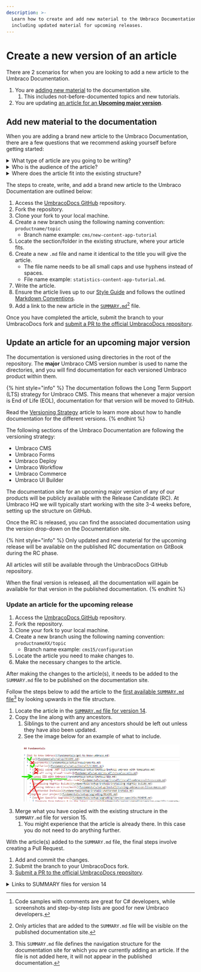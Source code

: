 ```yaml
---
description: >-
  Learn how to create and add new material to the Umbraco Documentation,
  including updated material for upcoming releases.
---
```


# Create a new version of an article

There are 2 scenarios for when you are looking to add a new article to the Umbraco Documentation.

1. You are [adding new material](how-to-add-a-new-version.md#add-new-material-to-the-documentation) to the documentation site.
   1. This includes not-before-documented topics and new tutorials.
2. You are updating [an article for an **Upcoming major version**](how-to-add-a-new-version.md#update-an-article-for-an-upcoming-major-version).

## Add new material to the documentation

When you are adding a brand new article to the Umbraco Documentation, there are a few questions that we recommend asking yourself before getting started:

<details>

<summary>What type of article are you going to be writing?</summary>

It could be a tutorial, a guide on how to solve something specific, or it could be an article detailing a specific concept or workflow.

The type of article you are writing will determine the content and sometimes also the structure of the material.

</details>

<details>

<summary>Who is the audience of the article?</summary>

C# developers, newcomers to Umbraco, and content editors each have different approaches and prerequisites to using Umbraco and reading the documentation.

Knowing your audience will enable you to write in a manner that fits that particular group. It will also give you some pointers on what [types of content](#user-content-fn-1)[^1] should be your focus.

</details>

<details>

<summary>Where does the article fit into the existing structure?</summary>

Depending on which product you are adding new material for, the structure of the existing documentation will differ. We recommend browsing the existing material to figure out which section will be the best fit for your new article.

If you have doubts about where to place your article, the documentation team at Umbraco HQ can help you out. In this case, add a note in the description when submitting the PR, letting us know that you need help placing the article.

</details>

The steps to create, write, and add a brand new article to the Umbraco Documentation are outlined below:

1. Access the [UmbracoDocs GitHub](https://github.com/umbraco/UmbracoDocs) repository.
2. Fork the repository.
3. Clone your fork to your local machine.
4. Create a new branch using the following naming convention: `productname/topic`
   * Branch name example: `cms/new-content-app-tutorial`
5. Locate the section/folder in the existing structure, where your article fits.
6. Create a new `.md` file and name it identical to the title you will give the article.
   * The file name needs to be all small caps and use hyphens instead of spaces.
   * File name example: `statistics-content-app-tutorial.md`.
7. Write the article.
8. Ensure the article lives up to our [Style Guide](style-guide.md) and follows the outlined [Markdown Conventions](markdown-conventions.md).
9. Add a link to the new article in the [`SUMMARY.md`](#user-content-fn-2)[^2] file.

Once you have completed the article, submit the branch to your UmbracoDocs fork and [submit a PR to the official UmbracoDocs repository](pull-request.md).

## Update an article for an upcoming major version

The documentation is versioned using directories in the root of the repository. The **major** Umbraco CMS version number is used to name the directories, and you will find documentation for each versioned Umbraco product within them.

{% hint style="info" %}
The documentation follows the Long Term Support (LTS) strategy for Umbraco CMS. This means that whenever a major version is End of Life (EOL), documentation for that version will be moved to GitHub.

Read the [Versioning Strategy](../documentation-and-versions.md) article to learn more about how to handle documentation for the different versions.
{% endhint %}

The following sections of the Umbraco Documentation are following the versioning strategy:

* Umbraco CMS
* Umbraco Forms
* Umbraco Deploy
* Umbraco Workflow
* Umbraco Commerce
* Umbraco UI Builder

The documentation site for an upcoming major version of any of our products will be publicly available with the Release Candidate (RC). At Umbraco HQ we will typically start working with the site 3-4 weeks before, setting up the structure on GitHub.

Once the RC is released, you can find the associated documentation using the version drop-down on the Documentation site.

{% hint style="info" %}
Only updated and new material for the upcoming release will be available on the published RC documentation on GitBook during the RC phase.

All articles will still be available through the UmbracoDocs GitHub repository.

When the final version is released, all the documentation will again be available for that version in the published documentation.
{% endhint %}

### Update an article for the upcoming release

1. Access the [UmbracoDocs GitHub](https://github.com/umbraco/UmbracoDocs) repository.
2. Fork the repository.
3. Clone your fork to your local machine.
4. Create a new branch using the following naming convention: `productnameXX/topic`
   * Branch name example: `cms15/configuration`
5. Locate the article you need to make changes to.
6. Make the necessary changes to the article.

After making the changes to the article(s), it needs to be added to the `SUMMARY.md` file to be published on the documentation site.

Follow the steps below to add the article to the [first available `SUMMARY.md` file](#user-content-fn-3)[^3] by looking upwards in the file structure.

1. Locate the article in the [`SUMMARY.md` file for version 14](how-to-add-a-new-version.md#links-to-summary-files-for-version-14).
2. Copy the line along with any ancestors.
   1. Siblings to the current and any ancestors should be left out unless they have also been updated.
   2. See the image below for an example of what to include.

<figure><img src="../.gitbook/assets/image.png" alt=""><figcaption></figcaption></figure>

3. Merge what you have copied with the existing structure in the `SUMMARY.md` file for version 15.
   1. You might experience that the article is already there. In this case you do not need to do anything further.

With the article(s) added to the `SUMMARY.md` file, the final steps involve creating a Pull Request.

1. Add and commit the changes.
2. Submit the branch to your UmbracoDocs fork.
3. [Submit a PR to the official UmbracoDocs repository](https://docs.umbraco.com/welcome/contribute/pull-request#step-2-creating-a-pull-request).

<details>

<summary>Links to SUMMARY files for version 14</summary>

[Umbraco CMS](../../14/umbraco-cms/SUMMARY.md)

[Umbraco Forms](../../14/umbraco-forms/SUMMARY.md)

[Umbraco Deploy](../../14/umbraco-deploy/SUMMARY.md)

[Umbraco Workflow](../../14/umbraco-workflow/SUMMARY.md)

[Umbraco Commerce](../../14/umbraco-commerce/SUMMARY.md)

</details>

[^1]: Code samples with comments are great for C# developers, while screenshots and step-by-step lists are good for new Umbraco developers.

[^2]: Only articles that are added to the `SUMMARY.md` file will be visible on the published documentation site.

[^3]: This `SUMMARY.md` file defines the navigation structure for the documentation site for which you are currently adding an article. If the file is not added here, it will not appear in the published documentation.
